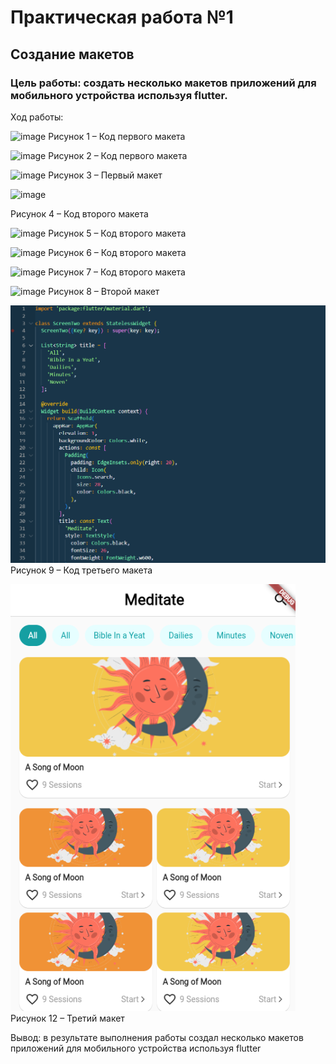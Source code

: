 # Практическая работа №1

## Создание макетов

### Цель работы: создать несколько макетов приложений для мобильного устройства используя flutter.

Ход работы:

![image](https://user-images.githubusercontent.com/114649232/198521309-7031274d-59a2-48ce-8d91-ae7bd59eea9e.png)
Рисунок 1 – Код первого макета

![image](https://user-images.githubusercontent.com/114649232/198521402-eae1baa5-f297-49f0-ae2b-bd89779b33bc.png)
Рисунок 2 – Код первого макета

![image](https://user-images.githubusercontent.com/114649232/198521440-3416f27a-5707-418d-8842-145024d879d2.png)
Рисунок 3 – Первый макет

![image](https://user-images.githubusercontent.com/114649232/198521497-11d537d6-0ff0-4fdf-a12c-3fb2254322cd.png)

Рисунок 4 – Код второго макета

![image](https://user-images.githubusercontent.com/114649232/198521538-804cb4ba-3ebe-408f-9a32-c4074eef8551.png)
Рисунок 5 – Код второго макета

![image](https://user-images.githubusercontent.com/114649232/198521646-627d3e6c-7b22-4060-8c20-37ebedcf7072.png)
Рисунок 6 – Код второго макета

![image](https://user-images.githubusercontent.com/114649232/198521707-dffb92f2-879b-4323-99eb-ad6242ff9ad3.png)
Рисунок 7 – Код второго макета

![image](https://user-images.githubusercontent.com/114649232/198521767-cf64a02d-3cce-470d-8e8f-7f60589a6a37.png)
Рисунок 8 – Второй макет

![image](https://github.com/k3nqq/flutter/blob/master/img/1.PNG)
Рисунок 9 – Код третьего макета

![image](https://github.com/k3nqq/flutter/blob/master/img/2.PNG)
Рисунок 12 – Третий макет

Вывод: в результате выполнения работы создал несколько макетов приложений для мобильного устройства используя flutter
